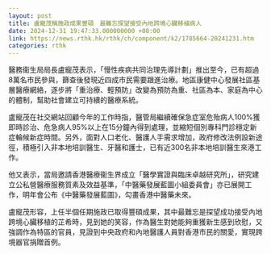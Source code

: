 ```yaml
---
layout: post
title: 盧寵茂稱施政成果豐碩　最難忘探望接受內地跨境心臟移植病人
date: 2024-12-31 19:47:33.000000000 +08:00
link: https://news.rthk.hk/rthk/ch/component/k2/1785664-20241231.htm
categories: rthk
---
```


醫務衞生局局長盧寵茂表示，「慢性疾病共同治理先導計劃」推出至今，已有超過8萬名市民參與，篩查後發現近四成市民需要跟進治療。地區康健中心發展社區基層醫療網絡，逐步將「重治療、輕預防」改變為預防為重、社區為本、家庭為中心的體制，幫助社會建立可持續的醫療系統。

盧寵茂在社交網站回顧今年的工作時指，醫管局繼續確保急症室危殆病人100%獲即時診治、危急病人95%以上在15分鐘內得到處理，並縮短個別專科門診穩定新症輪候新症時間。另外，面對人口老化、醫護人手需求增加，政府修改法例設新途徑，積極引入非本地培訓醫生、牙醫和護士，已有近300名非本地培訓醫生來港工作。

他又表示，當局邀請香港醫療衞生界成立「醫學實證與臨床卓越研究所」，研究建立公私營醫療服務質素及效益基準，「中醫藥發展藍圖小組委員會」亦已展開工作，明年會公布《中醫藥發展藍圖》，勾畫香港中醫藥未來。

盧寵茂形容，上任半個任期施政已取得豐碩成果，其中最難忘是探望成功接受內地跨境心臟移植的芷希時，見到她的笑容，作為醫生對她能夠重獲新生感到欣慰，又強調作為特區的官員，見證到中央政府和內地醫護人員對香港市民的關愛，實現跨境器官捐贈首例。
